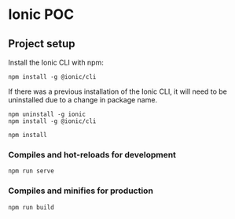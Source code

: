 # Ionic POC

## Project setup

Install the Ionic CLI with npm:

```
npm install -g @ionic/cli
```

If there was a previous installation of the Ionic CLI, it will need to be uninstalled due to a change in package name.

```
npm uninstall -g ionic
npm install -g @ionic/cli
```

```
npm install
```

### Compiles and hot-reloads for development

```
npm run serve
```

### Compiles and minifies for production

```
npm run build
```
